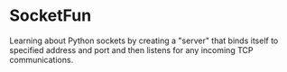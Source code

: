 # SocketFun
Learning about Python sockets by creating a "server" that binds itself to specified address and port and then listens for any incoming TCP communications.



